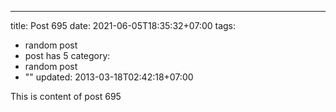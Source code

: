 ---
title: Post 695
date: 2021-06-05T18:35:32+07:00
tags:
  - random post
  - post has 5
category:
  - random post
  - ""
updated: 2013-03-18T02:42:18+07:00

This is content of post 695